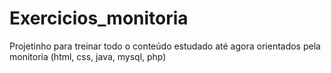 # Exercicios_monitoria
Projetinho para treinar todo o conteúdo estudado até agora orientados pela monitoria (html, css, java, mysql, php)
